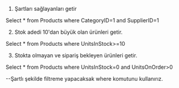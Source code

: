 1. Şartları sağlayanları getir

Select * from Products where CategoryID=1 and SupplierID=1 

2. Stok adedi 10'dan büyük olan ürünleri getir.

Select * from Products where UnitsInStock>=10

3. Stokta olmayan ve sipariş bekleyen ürünleri getir.

Select * from Products where UnitsInStock=0 and UnitsOnOrder>0


--Şartlı şekilde filtreme yapacaksak where komutunu kullanırız.
